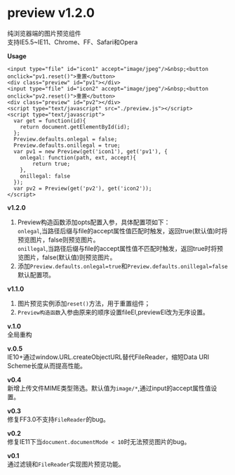 preview v1.2.0
=======

纯浏览器端的图片预览组件<br/>
支持IE5.5~IE11、Chrome、FF、Safari和Opera<br/>

**Usage**<br/>
````
<input type="file" id="icon1" accept="image/jpeg"/>&nbsp;<button onclick="pv1.reset()">重置</button>
<div class="preview" id="pv1"></div>
<input type="file" id="icon2" accept="image/jpeg"/>&nbsp;<button onclick="pv2.reset()">重置</button>
<div class="preview" id="pv2"></div>
<script type="text/javascript" src="./preview.js"></script>
<script type="text/javascript">
  var get = function(id){
  	return document.getElementById(id);
  };
  Preview.defaults.onlegal = false;
  Preview.defaults.onillegal = true;
  var pv1 = new Preview(get('icon1'), get('pv1'), {
  	onlegal: function(path, ext, accept){
  		return true;
  	},
  	onillegal: false 
  });
  var pv2 = Preview(get('pv2'), get('icon2'));
</script>
````

**v1.2.0**<br/>
1. Preview构造函数添加opts配置入参，具体配置项如下：<br/>
`onlegal`,当路径后缀与file的accept属性值匹配时触发，返回true(默认值)时将预览图片，false则预览图片。<br/>
`onillegal`,当路径后缀与file的accept属性值不匹配时触发，返回true时将预览图片，false(默认值)则预览图片。<br/>
2. 添加`Preview.defaults.onlegal=true`和`Preview.defaults.onillegal=false`默认配置项。<br/>

**v1.1.0**<br/>
1. 图片预览实例添加`reset()`方法，用于重置组件；<br/>
2. `Preview构造函数`入参由原来的顺序设置fileEl,previewEl改为无序设置。

**v.1.0**<br/>
全局重构

**v.0.5**<br/>
IE10+通过window.URL.createObjectURL替代FileReader，缩短Data URI Scheme长度从而提高性能。

**v0.4**<br/>
新增上传文件MIME类型筛选。默认值为`image/*`,通过input的accept属性值设置。<br/>

**v0.3**<br/>
修复FF3.0不支持`FileReader`的bug。<br/>

**v0.2**<br/>
修复IE11下当`document.documentMode < 10`时无法预览图片的bug。<br/>

**v0.1**<br/>
通过滤镜和`FileReader`实现图片预览功能。<br/>
 
